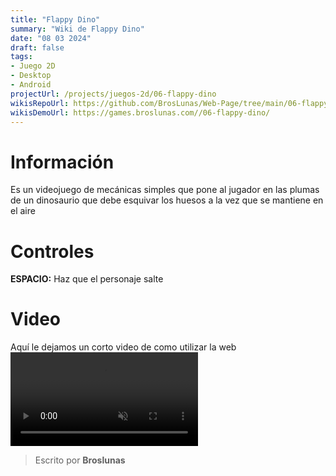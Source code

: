 ```yaml
---
title: "Flappy Dino"
summary: "Wiki de Flappy Dino"
date: "08 03 2024"
draft: false
tags:
- Juego 2D
- Desktop
- Android
projectUrl: /projects/juegos-2d/06-flappy-dino
wikisRepoUrl: https://github.com/BrosLunas/Web-Page/tree/main/06-flappy-dino/
wikisDemoUrl: https://games.broslunas.com//06-flappy-dino/
---
```

# Información
Es un videojuego de mecánicas simples que pone al jugador en las plumas de un dinosaurio que debe esquivar los huesos a la vez que se mantiene en el aire

# Controles
<b>ESPACIO:</b> Haz que el personaje salte <br>

# Video
Aquí le dejamos un corto video de como utilizar la web
<video class="container video" controls muted>
    <source src="https://assets.broslunas.com/gameplay/flappy-dino.mp4" type="video/mp4">
</video>

> Escrito por **Broslunas**
